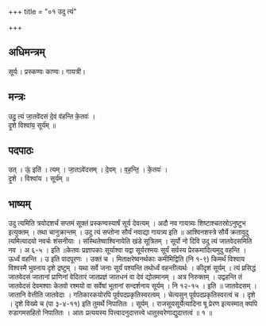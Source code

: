 +++
title = "०१ उदु त्यं"

+++
## अधिमन्त्रम्
सूर्यः। प्रस्कण्वः काण्वः। गायत्री।

## मन्त्रः
उदु॒ त्यं जा॒तवे॑दसं दे॒वं व॑हन्ति के॒तवः॑ ।  
दृ॒शे विश्वा॑य॒ सूर्य॑म् ॥

## पदपाठः
उत् । ऊं॒ इति॑ । त्यम् । जा॒तऽवे॑दसम् । दे॒वम् । व॒ह॒न्ति॒ । के॒तवः॑ ।  
दृ॒शे । विश्वा॑य । सूर्य॑म् ॥

## भाष्यम्
उदु त्यमिति त्रयोदशर्चं सप्तमं सूक्तं प्रस्कण्वस्यार्षं सूर्य देवत्यम् । अदौ नव गायत्र्यः शिष्टाश्चतस्रोऽनुष्टुभ इत्युक्तम् । तथा चानुक्रान्तम् । उदु त्यं सप्तोना सौर्यं नवाद्या गायत्र्य इति ॥ आश्विनशस्त्रे सौर्ये क्रतावुदु त्यमित्यादयो नवर्चः शंसनीयाः । संस्थितेष्वाश्विनायेति खंडे सूत्रितम् । सूर्यो नो दिवि उदु त्यं जातवेदसमिति नव । अ ६-५ । इति ॥केतवः प्रज्ञापकाः सूर्याश्वा यद्वा सूर्यरश्मयः सूर्यं सर्वस्य प्रेरकमादित्यमुदु वहन्ति । ऊर्ध्वं वहन्ति । उ इति पादपूरणः । उक्तं च । मिताक्षरेष्वनर्थकाः कमीमिद्विति (नि १-९) किमर्थं विश्वाय विश्वस्मै भुवनाय दृशे द्रष्टुम् । यथा सर्वे जनाः सूर्यं पश्यन्ति तथोर्ध्वं वहन्तीत्यर्थः । कीदृशं सूर्यम् । त्यं प्रसिद्धं जातवेदसं जातानां प्राणिनां वेदितारं जातप्रज्ञं जातधनं वा देवं द्योतमानम् । अत्र निरुक्तम् । उद्वहन्ति तं जातवेदसं देवमश्वाः केतवो रश्मयो वा सर्वेषां भूतानां सन्दर्शनाय सूर्यम् । नि १२-१५ । इति ॥ जातवेदसम् । जातानि वेत्तीति जातवेदाः । गतिकारकयोरपि पूर्वपदप्रकृतिस्वरत्वम् । चेत्यसुन् पूर्वपदप्रकृतिस्वरत्वं च । दृशे । दृशे विख्ये च (पा ३-४-११) इति तुमर्थे निपातितः । सूर्यम् । राजसूयसूर्येत्यादिना षू प्रेरण इत्यस्मात् क्यपि रुडागमसहितो निपातितः । आतः प्रत्ययस्य पित्त्वादनुदात्तत्त्वे धातुस्वरेणाद्युदात्तत्वं ॥ १ ॥